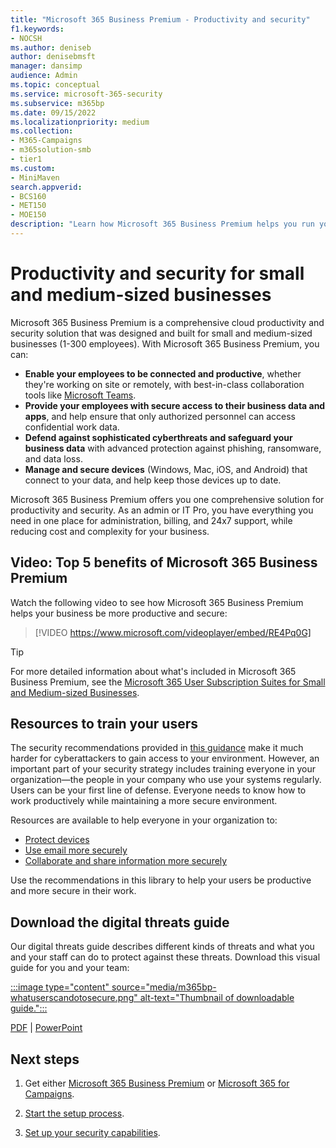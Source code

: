 ```yaml
---
title: "Microsoft 365 Business Premium - Productivity and security"
f1.keywords:
- NOCSH
ms.author: deniseb
author: denisebmsft
manager: dansimp
audience: Admin
ms.topic: conceptual
ms.service: microsoft-365-security
ms.subservice: m365bp
ms.date: 09/15/2022
ms.localizationpriority: medium
ms.collection: 
- M365-Campaigns
- m365solution-smb
- tier1
ms.custom:
- MiniMaven
search.appverid:
- BCS160
- MET150
- MOE150
description: "Learn how Microsoft 365 Business Premium helps you run your business more securely with productivity and security."
---
```


# Productivity and security for small and medium-sized businesses 

Microsoft 365 Business Premium is a comprehensive cloud productivity and security solution that was designed and built for small and medium-sized businesses (1-300 employees). With Microsoft 365 Business Premium, you can:

- **Enable your employees to be connected and productive**, whether they're working on site or remotely, with best-in-class collaboration tools like [Microsoft Teams](create-teams-for-collaboration.md).
- **Provide your employees with secure access to their business data and apps**, and help ensure that only authorized personnel can access confidential work data.
- **Defend against sophisticated cyberthreats and safeguard your business data** with advanced protection against phishing, ransomware, and data loss.
- **Manage and secure devices** (Windows, Mac, iOS, and Android) that connect to your data, and help keep those devices up to date.

Microsoft 365 Business Premium offers you one comprehensive solution for productivity and security. As an admin or IT Pro, you have everything you need in one place for administration, billing, and 24x7 support, while reducing cost and complexity for your business. 

## Video: Top 5 benefits of Microsoft 365 Business Premium

Watch the following video to see how Microsoft 365 Business Premium helps your business be more productive and secure: <p>

> [!VIDEO https://www.microsoft.com/videoplayer/embed/RE4Pq0G]

> [!TIP]
> For more detailed information about what's included in Microsoft 365 Business Premium, see the [Microsoft 365 User Subscription Suites for Small and Medium-sized Businesses](https://query.prod.cms.rt.microsoft.com/cms/api/am/binary/RWR6bM).

## Resources to train your users

The security recommendations provided in [this guidance](index.md) make it much harder for cyberattackers to gain access to your environment. However, an important part of your security strategy includes training everyone in your organization&mdash;the people in your company who use your systems regularly. Users can be your first line of defense. Everyone needs to know how to work productively while maintaining a more secure environment.

Resources are available to help everyone in your organization to:

- [Protect devices](m365bp-devices-overview.md)
- [Use email more securely](m365bp-protect-email-overview.md)
- [Collaborate and share information more securely](m365bp-collaborate-share-securely.md)

Use the recommendations in this library to help your users be productive and more secure in their work.

## Download the digital threats guide

Our digital threats guide describes different kinds of threats and what you and your staff can do to protect against these threats. Download this visual guide for you and your team:

[:::image type="content" source="media/m365bp-whatuserscandotosecure.png" alt-text="Thumbnail of downloadable guide.":::](https://download.microsoft.com/download/9/1/f/91fa8f24-9953-4f33-9d87-a95624db5e0b/M365BPWhatCanUsersDoToSecure.pdf)

[PDF](https://download.microsoft.com/download/9/1/f/91fa8f24-9953-4f33-9d87-a95624db5e0b/M365BPWhatCanUsersDoToSecure.pdf) | [PowerPoint](https://download.microsoft.com/download/9/1/f/91fa8f24-9953-4f33-9d87-a95624db5e0b/M365BPWhatCanUsersDoToSecure.pptx)

## Next steps

1. Get either [Microsoft 365 Business Premium](get-microsoft-365-business-premium.md) or [Microsoft 365 for Campaigns](get-microsoft-365-campaigns.md).

2. [Start the setup process](m365bp-setup-overview.md).

3. [Set up your security capabilities](m365bp-security-overview.md).
